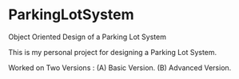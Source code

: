 # ParkingLotSystem
Object Oriented Design of a Parking Lot System

This is my personal project for designing a Parking Lot System.

Worked on Two Versions :
(A) Basic Version.
(B) Advanced Version.
